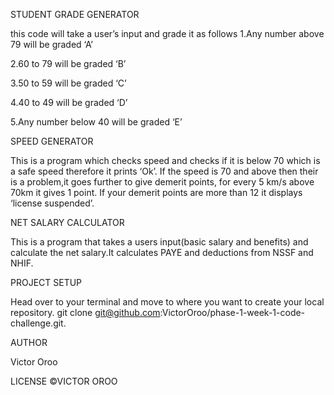 STUDENT GRADE GENERATOR

this code will take a user’s input and grade it as follows
1.Any number above 79 will be graded ‘A’

2.60 to 79 will be graded ‘B’

3.50 to 59 will be graded ‘C’

4.40 to 49 will be graded ‘D’

5.Any number below 40 will be graded ‘E’

SPEED GENERATOR

This is a program which checks speed and checks if it is below 70 which is a safe speed therefore it prints ‘Ok’. If the speed is 70 and above then their is a problem,it goes further to give demerit points, for every 5 km/s above 70km it gives 1 point.
If your demerit points are more than 12 it displays ‘license suspended’.

NET SALARY CALCULATOR

This is a program that takes a users input(basic salary and benefits) and calculate the net salary.It calculates PAYE and deductions from NSSF and NHIF.

PROJECT SETUP

Head over to your terminal and move to where you want to create your local repository.
git clone git@github.com:VictorOroo/phase-1-week-1-code-challenge.git.

AUTHOR

Victor Oroo 

LICENSE
©VICTOR OROO
